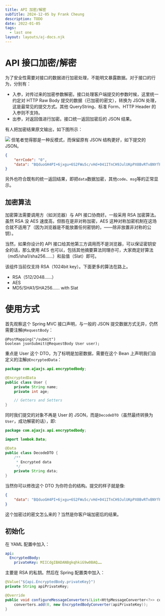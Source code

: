 ```yaml
---
title: API 加密/解密
subTitle: 2024-12-05 by Frank Cheung
description: TODO
date: 2022-01-05
tags:
  - last one
layout: layouts/aj-docs.njk
---
```

# API 接口加密/解密
为了安全性需要对接口的数据进行加密处理，不能明文暴露数据。对于接口的行为，分别有：

- 入参，对传过来的加密参数解密。接口处理客户端提交的参数时候，这里统一约定对 HTTP Raw Body 提交的数据（已加密的密文），转换为 JSON 处理，这是最常见的提交方式。其他 QueryString、标准 Form、HTTP Header 的入参则不支持。
- 出参，对返回值进行加密。接口统一返回加密后的 JSON 结果。

有人把加密结果原文输出，如下图所示：

![](/asset/aj-docs/api-encode.png)
但笔者觉得那是一种反模式，而保留原有 JSON 结构更好，如下提交的 JSON。

```json
{
    "errCode": "0",
    "data": "BQduoGH4PI+6jxgu+6S2FWu5c/vHd+041ITnCH9JulUKpPX8BvRTvBNYfP7……"
}
```

另外也符合既有的统一返回结果，即把`data`数据加密，其他`code`、`msg`等的正常显示。

## 加密算法

加密算法需要调用方（如浏览器）与 API 接口协商好。一般采用 RSA 加密算法。虽然 RSA 没 AES 速度高，但胜在是非对称加密，AES 这种对称加密机制在这场合就不适用了（因为浏览器是不能放置任何密钥的，——除非放置非对称的公钥）。

当然，如果你设计的 API 接口给其他第三方调用而不是浏览器，可以保证密钥安全的话，那么使用 AES 也可以，包括其他摘要算法同理亦可，大家商定好算法（md5/sha1/sha256……）和盐值（Slat）即可。

该组件当前仅支持 RSA（1024bit key）。下面更多的算法在路上。

- RSA（512/2048……）
- AES
- MD5/SHA1/SHA256…… with Slat

# 使用方式
首先观察这个 Spring MVC 接口声明，与一般的 JSON 提交数据方式无异，仍然需要注解`@RequestBody`：

```
@PostMapping("/submit")
boolean jsonSubmit(@RequestBody User user);
```

重点是 User 这个 DTO，为了标明是加密数据，需要在这个 Bean 上声明我们自定义的注解`@EncryptedData`：

```java
package com.ajaxjs.api.encryptedbody;

@EncryptedData
public class User {
    private String name;
    private int age;

    // Getters and Setters
}
```

同时我们提交的对象不再是 User 的 JSON，而是`DecodeDTO`（虽然最终转换为`User`，成功解密的话），即:

```java
package com.ajaxjs.api.encryptedbody;

import lombok.Data;

@Data
public class DecodeDTO {
    /**
     * Encrypted data
     */
    private String data;
}
```
当然你可以修改这个 DTO 为你符合的结构。提交的样子就是像:

```json
{
    "data": "BQduoGH4PI+6jxgu+6S2FWu5c/vHd+041ITnCH9JulUKpPX8BvRTvBNYfP7……"
}
```

这个加密过的密文怎么来的？当然是你客户端加密后的结果。

## 初始化
在 YAML 配置中加入：
```yaml
api:
  EncryptedBody:
    privateKey: MIICdgIBADANBgkqhkiG9w0BAQ……
```
主要是 RSA 的私钥。然后在 Spring 配置类中加入：
```java
@Value("${api.EncryptedBody.privateKey}")
private String apiPrivateKey;

@Override
public void configureMessageConverters(List<HttpMessageConverter<?>> converters) {
    converters.add(0, new EncryptedBodyConverter(apiPrivateKey));
}
```